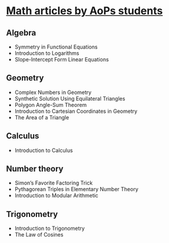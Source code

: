 # [Math articles by AoPs students](https://studymath.github.io)

## Algebra
* Symmetry in Functional Equations
* Introduction to Logarithms
* Slope-Intercept Form Linear Equations

## Geometry
* Complex Numbers in Geometry
* Synthetic Solution Using Equilateral Triangles
* Polygon Angle-Sum Theorem
* Introduction to Cartesian Coordinates in Geometry
* The Area of a Triangle

## Calculus
* Introduction to Calculus

## Number theory
* Simon’s Favorite Factoring Trick
* Pythagorean Triples in Elementary Number Theory
* Introduction to Modular Arithmetic

## Trigonometry
* Introduction to Trigonometry
* The Law of Cosines
